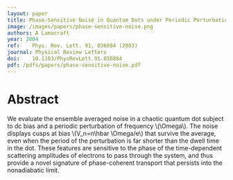 ```yaml
---
layout: paper
title: Phase-Sensitive Noise in Quantum Dots under Periodic Perturbation
image: /images/papers/phase-sensitive-noise.png
authors: A Lamacraft
year: 2004
ref: 	Phys. Rev. Lett. 91, 036804 (2003)
journal: Physical Review Letters
doi: 	10.1103/PhysRevLett.91.036804
pdf: /pdfs/papers/phase-sensitive-noise.pdf
---
```


# Abstract

We evaluate the ensemble averaged noise in a chaotic quantum dot subject to dc bias and a periodic perturbation of frequency \\(\Omega\\). The noise displays cusps at bias \\(V_n=n\hbar \Omega/e\\) that survive the average, even when the period of the perturbation is far shorter than the dwell time in the dot. These features are sensitive to the phase of the time-dependent scattering amplitudes of electrons to pass through the system, and thus provide a novel signature of phase-coherent transport that persists into the nonadiabatic limit.
